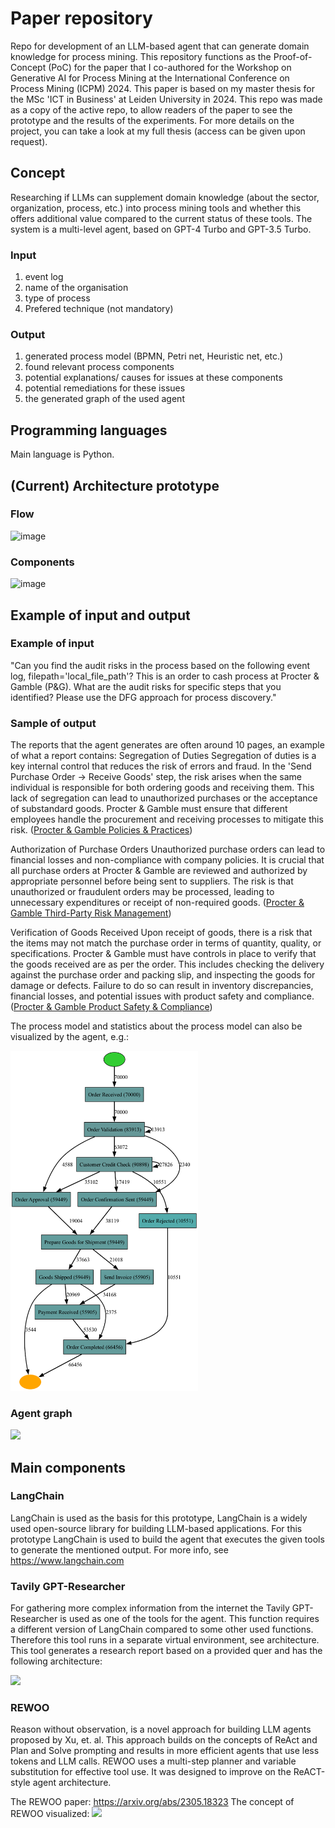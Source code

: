 # Paper repository
Repo for development of an LLM-based agent that can generate domain knowledge for process mining. This repository functions as the Proof-of-Concept (PoC) for the paper that I co-authored for the Workshop on Generative AI for Process Mining at the International Conference on Process Mining (ICPM) 2024. This paper is based on my master thesis for the MSc 'ICT in Business' at Leiden University in 2024. This repo was made as a copy of the active repo, to allow readers of the paper to see the prototype and the results of the experiments. For more details on the project, you can take a look at my full thesis (access can be given upon request).

## Concept
Researching if LLMs can supplement domain knowledge (about the sector, organization, process, etc.) into process mining tools and whether this offers additional value compared to the current status of these tools. The system is a multi-level agent, based on GPT-4 Turbo and GPT-3.5 Turbo.

### Input
1. event log
2. name of the organisation
3. type of process
4. Prefered technique (not mandatory)

### Output
1. generated process model (BPMN, Petri net, Heuristic net, etc.)
2. found relevant process components
3. potential explanations/ causes for issues at these components
4. potential remediations for these issues
5. the generated graph of the used agent

## Programming languages
Main language is Python.

## (Current) Architecture prototype
### Flow
![image](https://github.com/maxvogt12/Master-Thesis/blob/6cb9fa36bc6024f6cf55135f26848d02905a9927/Prototype/Images/Agent_flow-FlowChart.drawio-4.png)
### Components
![image](https://github.com/maxvogt12/Master-Thesis/blob/5228f09ab57f6aa28fb90b366cf4bebd02e7518d/Prototype/Images/Architecture-New_Components.drawio-4.png)

## Example of input and output
### Example of input
"Can you find the audit risks in the process based on the following event log, filepath='local_file_path'? This is an order to cash process at Procter & Gamble (P&G). What are the audit risks for specific steps that you identified? Please use the DFG approach for process discovery."

### Sample of output
The reports that the agent generates are often around 10 pages, an example of what a report contains:
Segregation of Duties
Segregation of duties is a key internal control that reduces the risk of errors and fraud. In the 'Send Purchase Order -> Receive Goods' step, the risk arises when the same individual is responsible for both ordering goods and receiving them. This lack of segregation can lead to unauthorized purchases or the acceptance of substandard goods. Procter & Gamble must ensure that different employees handle the procurement and receiving processes to mitigate this risk. ([Procter & Gamble Policies & Practices](https://us.pg.com/policies-and-practices/product-safety-and-compliance/))

Authorization of Purchase Orders
Unauthorized purchase orders can lead to financial losses and non-compliance with company policies. It is crucial that all purchase orders at Procter & Gamble are reviewed and authorized by appropriate personnel before being sent to suppliers. The risk is that unauthorized or fraudulent orders may be processed, leading to unnecessary expenditures or receipt of non-required goods. ([Procter & Gamble Third-Party Risk Management](https://pgsupplier.com/news/new-third-party-risk-management-tprm-process-makes-its-debut))

Verification of Goods Received
Upon receipt of goods, there is a risk that the items may not match the purchase order in terms of quantity, quality, or specifications. Procter & Gamble must have controls in place to verify that the goods received are as per the order. This includes checking the delivery against the purchase order and packing slip, and inspecting the goods for damage or defects. Failure to do so can result in inventory discrepancies, financial losses, and potential issues with product safety and compliance. ([Procter & Gamble Product Safety & Compliance](https://us.pg.com/policies-and-practices/product-safety-and-compliance/))

The process model and statistics about the process model can also be visualized by the agent, e.g.:


<img src="Prototype/Images/Heuristic_net.png" width= "300">


### Agent graph
<img src="https://github.com/maxvogt12/Master-Thesis/blob/818955110b54d87f12afd9d612a6f607db06c4fc/Prototype/Images/state_graph.png" width= "300">

## Main components
### LangChain
LangChain is used as the basis for this prototype, LangChain is a widely used open-source library for building LLM-based applications. For this prototype LangChain is used to build the agent that executes the given tools to generate the mentioned output. 
For more info, see https://www.langchain.com

### Tavily GPT-Researcher
For gathering more complex information from the internet the Tavily GPT-Researcher is used as one of the tools for the agent. This function requires a different version of LangChain compared to some other used functions. Therefore this tool runs in a separate virtual environment, see architecture. This tool generates a research report based on a provided quer and has the following architecture:

<img src="https://github.com/maxvogt12/Master-Thesis/blob/b44ce59f093ecc0177bb521f9f8f4c51ff10c6ca/Prototype/Images/GPT-researcher.png" width= "250">

### REWOO
Reason without observation, is a novel approach for building LLM agents proposed by Xu, et. al. This approach builds on the concepts of ReAct and Plan and Solve prompting and results in more efficient agents that use less tokens and LLM calls. REWOO uses a multi-step planner and variable substitution for effective tool use. It was designed to improve on the ReACT-style agent architecture.

The REWOO paper: https://arxiv.org/abs/2305.18323
The concept of REWOO visualized:
<img src="https://github.com/maxvogt12/Master-Thesis/blob/d69e1918b4109e8469e74c73973fbc1a1770df27/Prototype/Images/REWOO.png" width= "500">

